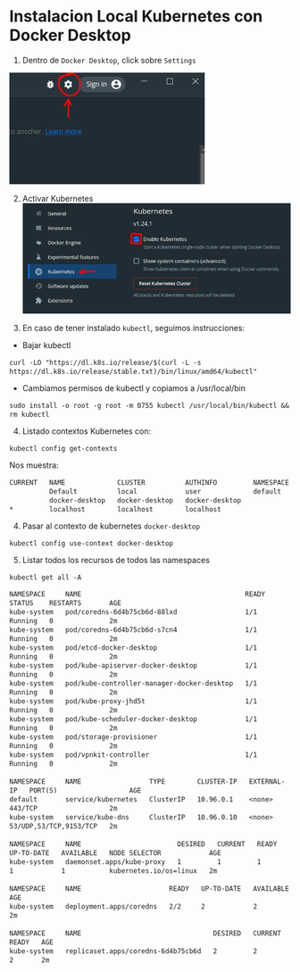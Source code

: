 # Instalacion Local Kubernetes con Docker Desktop

1. Dentro de `Docker Desktop`, click sobre `Settings`

![settings](images/settings.png)

2. Activar Kubernetes
![activar kubernetes](images/enable_kubernetes.png)


3. En caso de tener instalado `kubectl`, seguimos instrucciones:

- Bajar kubectl
```shell
curl -LO "https://dl.k8s.io/release/$(curl -L -s https://dl.k8s.io/release/stable.txt)/bin/linux/amd64/kubectl"
```
- Cambiamos permisos de kubectl y copiamos a /usr/local/bin
```shell
sudo install -o root -g root -m 0755 kubectl /usr/local/bin/kubectl && rm kubectl
```


4. Listado contextos Kubernetes con:
```
kubectl config get-contexts
```

Nos muestra:
```
CURRENT   NAME             CLUSTER          AUTHINFO         NAMESPACE
          Default          local            user             default
          docker-desktop   docker-desktop   docker-desktop   
*         localhost        localhost        localhost        
```


4. Pasar al contexto de kubernetes `docker-desktop`

```
kubectl config use-context docker-desktop
```

5. Listar todos los recursos de todos las namespaces
```
kubectl get all -A
```

```
NAMESPACE     NAME                                         READY   STATUS    RESTARTS       AGE
kube-system   pod/coredns-6d4b75cb6d-88lxd                 1/1     Running   0              2m
kube-system   pod/coredns-6d4b75cb6d-s7cn4                 1/1     Running   0              2m
kube-system   pod/etcd-docker-desktop                      1/1     Running   0              2m
kube-system   pod/kube-apiserver-docker-desktop            1/1     Running   0              2m
kube-system   pod/kube-controller-manager-docker-desktop   1/1     Running   0              2m
kube-system   pod/kube-proxy-jhd5t                         1/1     Running   0              2m
kube-system   pod/kube-scheduler-docker-desktop            1/1     Running   0              2m
kube-system   pod/storage-provisioner                      1/1     Running   0              2m
kube-system   pod/vpnkit-controller                        1/1     Running   0              2m

NAMESPACE     NAME                 TYPE        CLUSTER-IP   EXTERNAL-IP   PORT(S)                  AGE
default       service/kubernetes   ClusterIP   10.96.0.1    <none>        443/TCP                  2m
kube-system   service/kube-dns     ClusterIP   10.96.0.10   <none>        53/UDP,53/TCP,9153/TCP   2m

NAMESPACE     NAME                        DESIRED   CURRENT   READY   UP-TO-DATE   AVAILABLE   NODE SELECTOR            AGE
kube-system   daemonset.apps/kube-proxy   1         1         1       1            1           kubernetes.io/os=linux   2m

NAMESPACE     NAME                      READY   UP-TO-DATE   AVAILABLE   AGE
kube-system   deployment.apps/coredns   2/2     2            2           2m

NAMESPACE     NAME                                 DESIRED   CURRENT   READY   AGE
kube-system   replicaset.apps/coredns-6d4b75cb6d   2         2         2       2m
```